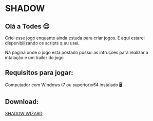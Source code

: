 # SHADOW
## Olá a Todes :blush:

Criei esse jogo enquanto ainda estuda para criar jogos. E aqui estarei disponibilizando os scripts q eu usei.

Ná pagína onde o jogo está postado possui as intruções para realizar a intalação e um trailer do jogo

## Requisitos para jogar:

Computador com Windows (7 ou superior)x64 instalado :desktop_computer:

## Download:

[SHADOW WIZARD](https://c0ruj4.itch.io/shadow-wizard)
